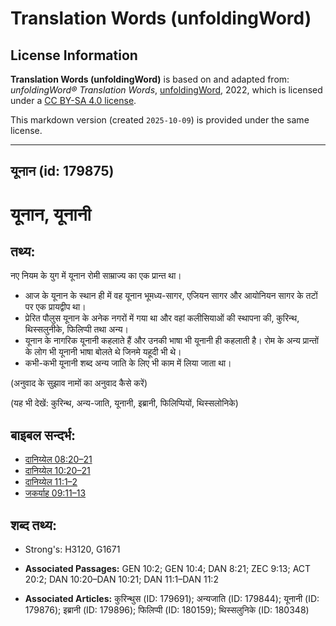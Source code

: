 # Translation Words (unfoldingWord)

## License Information

**Translation Words (unfoldingWord)** is based on and adapted from: _unfoldingWord® Translation Words_, [unfoldingWord](https://unfoldingword.org/utw), 2022, which is licensed under a [CC BY-SA 4.0 license](https://creativecommons.org/licenses/by-sa/4.0/legalcode.en).

This markdown version (created `2025-10-09`) is provided under the same license.



--------------------------------

## यूनान (id: 179875)

यूनान, यूनानी
=============

तथ्य:
-----

नए नियम के युग में यूनान रोमी साम्राज्य का एक प्रान्त था।

* आज के यूनान के स्थान ही में वह यूनान भूमध्य\-सागर, एजियन सागर और आयोनियन सागर के तटों पर एक प्रायद्वीप था।
* प्रेरित पौलुस यूनान के अनेक नगरों में गया था और वहां कलीसियाओं की स्थापना की, कुरिन्थ, थिस्सलुनीके, फिलिप्पी तथा अन्य।
* यूनान के नागरिक यूनानी कहलाते हैं और उनकी भाषा भी यूनानी ही कहलाती है। रोम के अन्य प्रान्तों के लोग भी यूनानी भाषा बोलते थे जिनमे यहूदी भी थे।
* कभी\-कभी यूनानी शब्द अन्य जाति के लिए भी काम में लिया जाता था।

(अनुवाद के सुझाव नामों का अनुवाद कैसे करें)

(यह भी देखें: कुरिन्थ, अन्य\-जाति, यूनानी, इब्रानी, फिलिप्पियों, थिस्सलोनिके)

बाइबल सन्दर्भ:
--------------

* [दानिय्येल 08:20–21](https://ref.ly/Dan8:20-Dan8:21)
* [दानिय्येल 10:20–21](https://ref.ly/Dan10:20-Dan10:21)
* [दानिय्येल 11:1–2](https://ref.ly/Dan11:1-Dan11:2)
* [जकर्याह 09:11–13](https://ref.ly/Zech9:11-Zech9:13)

शब्द तथ्य:
----------

* Strong's: H3120, G1671

* **Associated Passages:** GEN 10:2; GEN 10:4; DAN 8:21; ZEC 9:13; ACT 20:2; DAN 10:20–DAN 10:21; DAN 11:1–DAN 11:2
* **Associated Articles:** कुरिन्थुस (ID: 179691); अन्यजाति (ID: 179844); यूनानी (ID: 179876); इब्रानी (ID: 179896); फिलिप्पी (ID: 180159); थिस्सलुनिके (ID: 180348)

